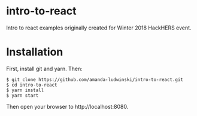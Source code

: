 # intro-to-react
Intro to react examples originally created for Winter 2018 HackHERS event.

# Installation
First, install git and yarn. Then:
```
$ git clone https://github.com/amanda-ludwinski/intro-to-react.git
$ cd intro-to-react
$ yarn install
$ yarn start
```
Then open your browser to http://localhost:8080.
